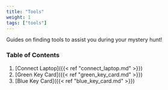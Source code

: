 ```yaml
---
title: "Tools"
weight: 1
tags: ["tools"]
---
```


Guides on finding tools to assist you during your mystery hunt!

### Table of Contents
1. [Connect Laptop]({{< ref "connect_laptop.md" >}})
1. [Green Key Card]({{< ref "green_key_card.md" >}})
1. [Blue Key Card]({{< ref "blue_key_card.md" >}})
